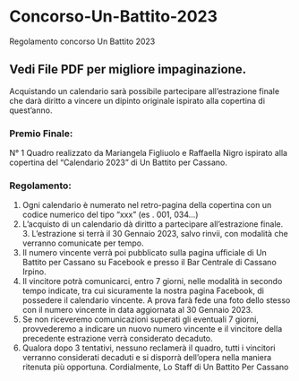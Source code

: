 # Concorso-Un-Battito-2023
Regolamento concorso Un Battito 2023


## Vedi File PDF per migliore impaginazione.

Acquistando un calendario sarà possibile partecipare all’estrazione finale che darà diritto a vincere un dipinto originale ispirato alla copertina di quest’anno.

### Premio Finale:
N° 1 Quadro realizzato da Mariangela Figliuolo e Raffaella Nigro ispirato alla copertina del “Calendario 2023” di Un Battito per Cassano. 

### Regolamento:
1. Ogni calendario è numerato nel retro-pagina della copertina con un codice numerico del tipo “xxx” (es . 001, 034…)
2. L’acquisto di un calendario dà diritto a partecipare all’estrazione finale. 3. L’estrazione si terrà il 30 Gennaio 2023, salvo rinvii, con modalità che verranno comunicate per tempo.
4. Il numero vincente verrà poi pubblicato sulla pagina ufficiale di Un Battito per Cassano su Facebook e presso il Bar Centrale di Cassano Irpino.
5. Il vincitore potrà comunicarci, entro 7 giorni, nelle modalità in secondo tempo indicate, tra cui sicuramente la nostra pagina Facebook, di possedere il calendario vincente. A prova farà fede una foto dello stesso con il numero vincente in data aggiornata al 30 Gennaio 2023.
6. Se non riceveremo comunicazioni superati gli eventuali 7 giorni, provvederemo a indicare un nuovo numero vincente e il vincitore della precedente estrazione verrà considerato decaduto.
7. Qualora dopo 3 tentativi, nessuno reclamerà il quadro, tutti i vincitori verranno considerati decaduti e si disporrà dell’opera nella maniera ritenuta più opportuna.
Cordialmente, Lo Staff di Un Battito Per Cassano
